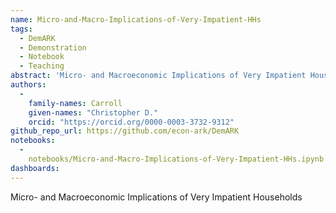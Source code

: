 ```yaml
---
name: Micro-and-Macro-Implications-of-Very-Impatient-HHs
tags:
  - DemARK
  - Demonstration
  - Notebook
  - Teaching
abstract: 'Micro- and Macroeconomic Implications of Very Impatient Households'
authors:
  -
    family-names: Carroll
    given-names: "Christopher D."
    orcid: "https://orcid.org/0000-0003-3732-9312"
github_repo_url: https://github.com/econ-ark/DemARK
notebooks:
  - 
    notebooks/Micro-and-Macro-Implications-of-Very-Impatient-HHs.ipynb
dashboards:
---
```


Micro- and Macroeconomic Implications of Very Impatient Households
